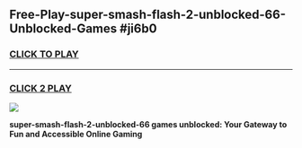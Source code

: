 
## Free-Play-super-smash-flash-2-unblocked-66-Unblocked-Games #ji6b0
<h3>
<a href="https://news.freeplayer.one?title=super-smash-flash-2-unblocked-66&ref=8M">CLICK TO PLAY</a></h3>
<hr>

<h3>
<a href="https://news.freeplayer.one?title=super-smash-flash-2-unblocked-66&ref=8M">CLICK 2 PLAY</a>
  
</h3>

<a href="https://news.freeplayer.one?title=super-smash-flash-2-unblocked-66&ref=8M"><img src="https://clearcache.store/games.png"></a>


**super-smash-flash-2-unblocked-66 games unblocked: Your Gateway to Fun and Accessible Online Gaming**
